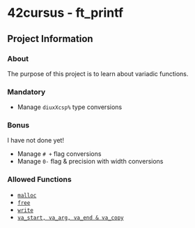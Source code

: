 # 42cursus - ft_printf

## Project Information

### About

The purpose of this project is to learn about variadic functions.

### Mandatory

- Manage `diuxXcsp%` type conversions

### Bonus
I have not done yet!
- Manage `# +` flag conversions
- Manage `0-` flag & precision with width conversions

### Allowed Functions

- [`malloc`](https://man7.org/linux/man-pages/man3/free.3.html)
- [`free`](https://man7.org/linux/man-pages/man3/free.3.html)
- [`write`](https://man7.org/linux/man-pages/man2/write.2.html)
- [`va_start, va_arg, va_end & va_copy`](https://man7.org/linux/man-pages/man3/stdarg.3.html)

